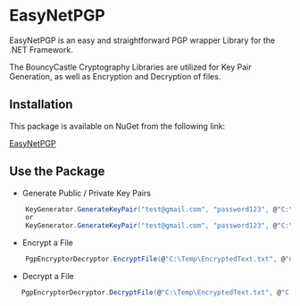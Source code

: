 ﻿# EasyNetPGP

EasyNetPGP is an easy and straightforward PGP wrapper Library for the .NET Framework.

The BouncyCastle Cryptography Libraries are utilized for Key Pair Generation, as well as Encryption and Decryption of files. 

## Installation

This package is available on NuGet from the following link:

[EasyNetPGP](https://www.nuget.org/packages/EasyNetPGP/)

## Use the Package

* Generate Public / Private Key Pairs
``` csharp
    KeyGenerator.GenerateKeyPair("test@gmail.com", "password123", @"C:\Temp");
    or
    KeyGenerator.GenerateKeyPair("test@gmail.com", "password123", @"C:\Temp", "private.asc", "public.asc");
```

* Encrypt a File
``` csharp
    PgpEncryptorDecryptor.EncryptFile(@"C:\Temp\EncryptedText.txt", @"C:\Temp\PlainText.txt", @"C:\Temp\public.asc");
```

* Decrypt a File
``` csharp
   PgpEncryptorDecryptor.DecryptFile(@"C:\Temp\EncryptedText.txt", @"C:\Temp\public.asc", "password123", @"C:\Temp\PlainText.txt") 